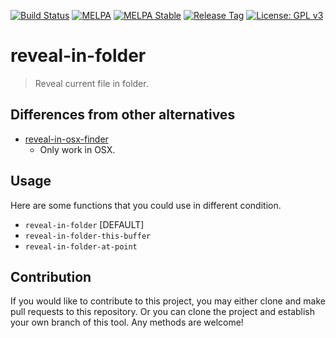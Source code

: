 [![Build Status](https://travis-ci.com/jcs-elpa/reveal-in-folder.svg?branch=master)](https://travis-ci.com/jcs-elpa/reveal-in-folder)
[![MELPA](https://melpa.org/packages/reveal-in-folder-badge.svg)](https://melpa.org/#/reveal-in-folder)
[![MELPA Stable](https://stable.melpa.org/packages/reveal-in-folder-badge.svg)](https://stable.melpa.org/#/reveal-in-folder)
[![Release Tag](https://img.shields.io/github/tag/jcs-elpa/reveal-in-folder.svg?label=release)](https://github.com/jcs-elpa/reveal-in-folder/releases/latest)
[![License: GPL v3](https://img.shields.io/badge/License-GPL%20v3-blue.svg)](https://www.gnu.org/licenses/gpl-3.0)

# reveal-in-folder
> Reveal current file in folder.

## Differences from other alternatives

* [reveal-in-osx-finder](https://github.com/kaz-yos/reveal-in-osx-finder)
  - Only work in OSX.

## Usage

Here are some functions that you could use in different condition.

* `reveal-in-folder` [DEFAULT]
* `reveal-in-folder-this-buffer`
* `reveal-in-folder-at-point`

## Contribution

If you would like to contribute to this project, you may either
clone and make pull requests to this repository. Or you can
clone the project and establish your own branch of this tool.
Any methods are welcome!
